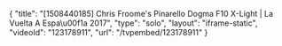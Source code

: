{
    "title": "[1508440185] Chris Froome's Pinarello Dogma F10 X-Light | La Vuelta A Espa\u00f1a 2017",
    "type": "solo",
    "layout": "iframe-static",
    "videoId": "123178911",
    "url": "\/tvpembed\/123178911"
}